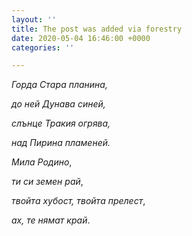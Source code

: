 ```yaml
---
layout: ''
title: The post was added via forestry
date: 2020-05-04 16:46:00 +0000
categories: ''

---
```

_Горда Стара планина,_

_до ней Дунава синей,_

_слънце Тракия огрява,_

_над Пирина пламеней._

_Мила Родино_,

_ти си земен рай_,

_твойта хубост, твойта прелест_,

_ах, те нямат край_.